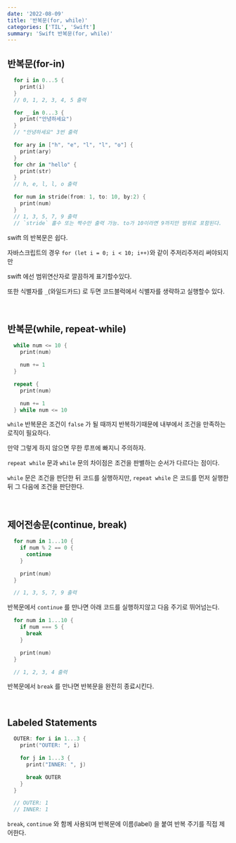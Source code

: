 ```yaml
---
date: '2022-08-09'
title: '반복문(for, while)'
categories: ['TIL', 'Swift']
summary: 'Swift 반복문(for, while)'
---
```


## 반복문(for-in)

```swift
  for i in 0...5 {
    print(i)
  }
  // 0, 1, 2, 3, 4, 5 출력

  for _ in 0...3 {
    print("안녕하세요")
  }
  // "안녕하세요" 3번 출력

  for ary in ["h", "e", "l", "l", "o"] {
    print(ary)
  }
  for chr in "hello" {
    print(str)
  }
  // h, e, l, l, o 출력

  for num in stride(from: 1, to: 10, by:2) {
    print(num)
  }
  // 1, 3, 5, 7, 9 출력
  // `stride` 홀수 또는 짝수만 출력 가능. to가 10이라면 9까지만 범위로 포함된다.
```

swift 의 반복문은 쉽다.

자바스크립트의 경우 `for (let i = 0; i < 10; i++)`와 같이 주저리주저리 써야되지만

swift 에선 범위연산자로 깔끔하게 표기할수있다.

또한 식별자를 `_`(와일드카드) 로 두면 코드블럭에서 식별자를 생략하고 실행할수 있다.

<br/>

## 반복문(while, repeat-while)

```swift
  while num <= 10 {
    print(num)

    num += 1
  }

  repeat {
    print(num)

    num += 1
  } while num <= 10
```

`while` 반복문은 조건이 `false` 가 될 때까지 반복하기때문에 내부에서 조건을 만족하는 로직이 필요하다.

만약 그렇게 하지 않으면 무한 루프에 빠지니 주의하자.

`repeat while` 문과 `while` 문의 차이점은 조건을 판별하는 순서가 다르다는 점이다.

`while` 문은 조건을 판단한 뒤 코드를 실행하지만, `repeat while` 은 코드를 먼저 실행한 뒤 그 다음에 조건을 판단한다.

<br/>

## 제어전송문(continue, break)

```swift
  for num in 1...10 {
    if num % 2 == 0 {
      continue
    }

    print(num)
  }

  // 1, 3, 5, 7, 9 출력
```

반복문에서 `continue` 를 만나면 아래 코드를 실행하지않고 다음 주기로 뛰어넘는다.

```swift
  for num in 1...10 {
    if num === 5 {
      break
    }

    print(num)
  }

  // 1, 2, 3, 4 출력
```

반복문에서 `break` 를 만나면 반복문을 완전히 종료시킨다.

<br/>

## Labeled Statements

```swift
  OUTER: for i in 1...3 {
    print("OUTER: ", i)

    for j in 1...3 {
      print("INNER: ", j)

      break OUTER
    }
  }

  // OUTER: 1
  // INNER: 1
```

`break`, `continue` 와 함께 사용되며 반복문에 이름(label) 을 붙여 반복 주기를 직접 제어한다.

